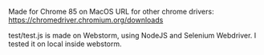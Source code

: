 Made for Chrome 85 on MacOS
URL for other chrome drivers: https://chromedriver.chromium.org/downloads

test/test.js is made on Webstorm, using NodeJS and Selenium Webdriver. 
I tested it on local inside webstorm.
